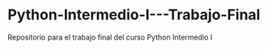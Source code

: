 # Python-Intermedio-I---Trabajo-Final
Repositorio para el trabajo final del curso Python Intermedio I
